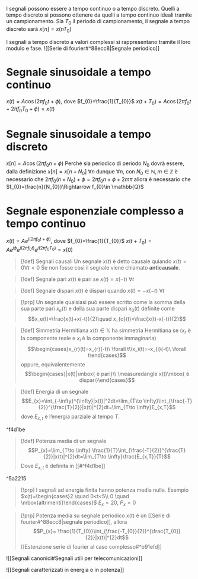 I segnali possono essere a tempo continuo o a tempo discreto.
Quelli a tempo discreto si possono ottenere da quelli a tempo continuo ideali tramite un campionamento.
Sia $T_{0}$ il periodo di campionamento, il segnale a tempo discreto sarà $x[n]=x(nT_{0})$

I segnali a tempo discreto a valori complessi si rappresentano tramite il loro modulo e fase.
![[Serie di fourier#^88ecc8|Segnale periodico]]

# Segnale sinusoidale a tempo continuo
$x(t)=A\cos(2\pi f_{0}t+\phi)$, dove $f_{0}=\frac{1}{T_{0}}$
$x(t+T_{0})=A\cos(2\pi f_{0}t+2\pi f_{0}T_{0}+\phi)=x(t)$
# Segnale sinusoidale a tempo discreto
$x[n]=A\cos(2\pi f_{0}n+\phi)$
Perché sia periodico di periodo $N_{0}$ dovrà essere, dalla definizione $x[n]=x[n+N_{0}]\ \forall n$
dunque $\forall n$, con $N_{0}\in \mathbb{N}, m\in \mathbb{Z}$ è necessario che
$2\pi f_{0}(n+N_{0})+\phi=2\pi f_{0}n+\phi + 2m\pi$
allora è necessario che $f_{0}=\frac{n}{N_{0}}\Rightarrow f_{0}\in \mathbb{Q}$
# Segnale esponenziale complesso a tempo continuo
$x(t)=Ae^{j(2\pi f_{0}t+\phi)}$, dove $f_{0}=\frac{1}{T_{0}}$
$x(t+T_{0})=Ae^{j\phi}e^{j(2\pi f_{0}t)}e^{j(2\pi f_{0}T_{0})}=x(0)$

>[!def] Segnali causali
>Un segnale $x(t)$ è detto causale quiando $x(t)=0\forall t<0$
>Se non fosse così il segnale viene chiamato **anticausale**.

>[!def] Segnale pari
>$x(t)$ è pari se $x(t)=x(-t)\ \forall t$

>[!def] Segnale dispari
>$x(t)$ è dispari quando $x(t)=-x(-t)\ \forall t$

>[!prp]
>Un segnale qualsiasi può essere scritto come la somma della sua parte pari $x_{e}(t)$ e della sua parte dispari $x_{0}(t)$ definite come
>$$x_e(t)=\frac{x(t)+x(-t)}{2}\quad x_{o}(t)=\frac{x(t)-x(-t)}{2}$$

>[!def] Simmetria Hermitiana
>$x(t)\in \mathbb{X}$ ha simmetria Hermitiana se ($x_r$ è la componente reale e $x_{i}$ è la componente immaginaria)
>$$\begin{cases}x_{r}(t)=x_{r}(-t)\ \forall t\\x_i(t)=-x_{i}(-t)\ \forall t\end{cases}$$
>oppure, equivalentemente
>$$\begin{cases}|x(t)|\mbox{ è pari}\\ \measuredangle x(t)\mbox{ è dispari}\end{cases}$$

>[!def] Energia di un segnale
>$$E_{x}=\int_{-\infty}^{\infty}|x(t)|^2dt=\lim_{T\to \infty}\int_{\frac{-T}{2}}^{\frac{T}{2}}|x(t)|^{2}dt=\lim_{T\to \infty}E_{x,T}$$
>dove $E_{x,t}$ è l’energia parziale al tempo $T$.

^f4d1be

>[!def] Potenza media di un segnale
>$$P_{x}=\lim_{T\to \infty} \frac{1}{T}\int_{\frac{-T}{2}}^{\frac{T}{2}}|x(t)|^{2}dt=\lim_{T\to \infty}\frac{E_{x,T}}{T}$$
>Dove $E_{x,t}$ è definita in [[#^f4d1be]]

^5a2215

>[!prp]
>I segnali ad energia finita hanno potenza media nulla.
>Esempio $x(t)=\begin{cases}2 \quad 0<t<5\\ 0 \quad \mbox{altrimenti}\end{cases}$
>$E_{x}=20$, $P_{x}=0$

>[!prp] Potenza media su segnale periodico
>$x(t)$ è un [[Serie di fourier#^88ecc8|segnale periodico]], allora
>$$P_{x}= \frac{1}{T_{0}}\int_{\frac{-T_{0}}{2}}^{\frac{T_{0}}{2}}|x(t)|^{2}dt$$
>[[Estenzione serie di fourier al caso complesso#^b91efd]]

![[Segnali canonici#Segnali utili per telecomunicazioni]]

![[Segnali caratterizzati in energia o in potenza]]